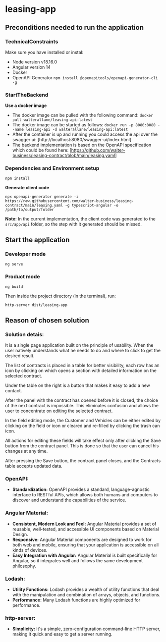 # leasing-app

## Preconditions needed to run the application

### TechnicalConstraints

Make sure you have installed or instal:

* Node version v18.16.0
* Angular version 14
* Docker
* OpenAPI Generator `npm install @openapitools/openapi-generator-cli -g`

### StartTheBackend

**Use a docker image**

* The docker image can be pulled with the following command: `docker pull walterallane/leasing-api:latest`
* The docker image can be started as follows:
`docker run -p 8080:8080 --name leasing-api -d walterallane/leasing-api:latest`
* After the container is up and running you could access the api over the swagger ui: [http://localhost:8080/swagger-ui/index.html]
* The backend implementation is based on the OpenAPI specification which could be found here: [https://github.com/walter-business/leasing-contract/blob/main/leasing.yaml]

### Dependencies and Environment setup

```
npm install
```

**Generate client code**

```
npx openapi-generator generate -i https://raw.githubusercontent.com/walter-business/leasing-contract/main/leasing.yaml -g typescript-angular -o /path/to/output/folder
```

__Note:__ In the current implementation, the client code was generated to the `src/app/api` folder, so the step with it generated should be missed.

## Start the application

### Developer mode

```
ng serve
```

### Product mode

```
ng build
```

Then inside the project directory (in the terminal), run:

```
http-server dist/leasing-app
```

## Reason of chosen solution

### Solution detais:

It is a single page application built on the principle of usability. When the user natively understands what he needs to do and where to click to get the desired result.

The list of contracts is placed in a table for better visibility, each row has an icon by clicking on which opens a section with detailed information on the selected contract.

Under the table on the right is a button that makes it easy to add a new contact.

After the panel with the contract has opened before it is closed, the choice of the next contract is impossible. This eliminates confusion and allows the user to concentrate on editing the selected contract.

In the field editing mode, the Customer and Vehicles can be either edited by clicking on the field or icon or cleared and re-filled by clicking the trash can icon.

All actions for editing these fields will take effect only after clicking the Save button from the contract panel. This is done so that the user can cancel his changes at any time.

After pressing the Save button, the contract panel closes, and the Contracts table accepts updated data.

### OpenAPI:

* **Standardization:** OpenAPI provides a standard, language-agnostic interface to RESTful APIs, which allows both humans and computers to discover and understand the capabilities of the service.

### Angular Material:

* **Consistent, Modern Look and Feel:** Angular Material provides a set of reusable, well-tested, and accessible UI components based on Material Design.
* **Responsive:** Angular Material components are designed to work for both web and mobile, ensuring that your application is accessible on all kinds of devices.
* **Easy Integration with Angular:** Angular Material is built specifically for Angular, so it integrates well and follows the same development philosophy.

### Lodash:

* **Utility Functions:** Lodash provides a wealth of utility functions that deal with the manipulation and combination of arrays, objects, and functions.
* **Performance:** Many Lodash functions are highly optimized for performance.

### http-server:

* **Simplicity:** It's a simple, zero-configuration command-line HTTP server, making it quick and easy to get a server running.

